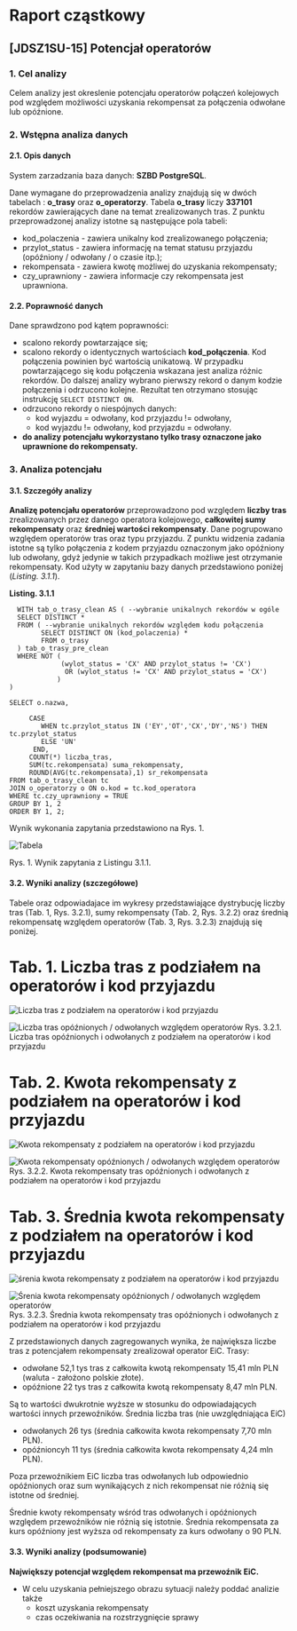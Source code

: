 # Raport cząstkowy
## [JDSZ1SU-15] Potencjał operatorów
### 1. Cel analizy
Celem analizy jest okreslenie potencjału operatorów połączeń kolejowych pod względem możliwości uzyskania rekompensat za połączenia odwołane lub opóźnione.
### 2. Wstępna analiza danych
#### 2.1. Opis danych
System zarzadzania baza danych: **SZBD PostgreSQL**.

Dane wymagane do przeprowadzenia analizy znajdują się w dwóch tabelach : 
**o_trasy** oraz **o_operatorzy**.  Tabela **o_trasy** liczy **337101** rekordów 
zawierających dane na temat zrealizowanych tras. Z punktu przeprowadzonej analizy 
istotne są następujące pola tabeli: 
 - kod_polaczenia - zawiera unikalny kod zrealizowanego połączenia;
 - przylot_status - zawiera informację na temat statusu przyjazdu 
 (opóźniony / odwołany / o czasie itp.);
 -  rekompensata - zawiera kwotę możliwej do uzyskania rekompensaty;
 - czy_uprawniony - zawiera informacje czy rekompensata jest uprawniona.
 

 
 #### 2.2. Poprawność danych
 Dane sprawdzono pod kątem poprawności:
  - scalono rekordy powtarzające się;
  - scalono rekordy o identycznych wartościach **kod_połączenia**. Kod połączenia powinien być
  wartością unikatową. W przypadku powtarzającego się kodu połączenia wskazana jest analiza
  różnic rekordów. Do dalszej analizy wybrano pierwszy rekord o danym kodzie połączenia i 
  odrzucono kolejne. Rezultat ten otrzymano stosując instrukcję `SELECT DISTINCT ON`.
  - odrzucono rekordy o niespójnych danych: 
      * kod wyjazdu = odwołany, kod przyjazdu != odwołany,
      * kod wyjazdu != odwołany, kod przyjazdu = odwołany.
  - **do analizy potencjału wykorzystano tylko trasy oznaczone jako uprawnione do rekompensaty.**
  
  ### 3. Analiza potencjału
  #### 3.1. Szczegóły analizy
  
  **Analizę potencjału operatorów** przeprowadzono pod względem **liczby tras** zrealizowanych przez danego operatora kolejowego,
  **całkowitej sumy rekompensaty** oraz **średniej wartości rekompensaty**. Dane pogrupowano względem
  operatorów tras oraz typu przyjazdu. Z punktu widzenia zadania istotne są tylko
  połączenia z kodem przyjazdu oznaczonym jako opóźniony lub odwołany, gdyż jedynie w takich
  przypadkach możliwe jest otrzymanie rekompensaty.  Kod użyty w zapytaniu bazy danych
  przedstawiono poniżej (*Listing. 3.1.1*).
  
  **Listing. 3.1.1**
  ```postgresplsql
    WITH tab_o_trasy_clean AS ( --wybranie unikalnych rekordów w ogóle
    SELECT DISTINCT *
    FROM ( --wybranie unikalnych rekordów względem kodu połączenia
          SELECT DISTINCT ON (kod_polaczenia) *
          FROM o_trasy
    ) tab_o_trasy_pre_clean
    WHERE NOT (
               (wylot_status = 'CX' AND przylot_status != 'CX')
                OR (wylot_status != 'CX' AND przylot_status = 'CX')
              )
)

SELECT o.nazwa,

       CASE
          WHEN tc.przylot_status IN ('EY','OT','CX','DY','NS') THEN  tc.przylot_status
          ELSE 'UN'
        END,
       COUNT(*) liczba_tras,
       SUM(tc.rekompensata) suma_rekompensaty,
       ROUND(AVG(tc.rekompensata),1) sr_rekompensata
FROM tab_o_trasy_clean tc
JOIN o_operatorzy o ON o.kod = tc.kod_operatora
WHERE tc.czy_uprawniony = TRUE
GROUP BY 1, 2
ORDER BY 1, 2;
``` 

Wynik wykonania zapytania przedstawiono na Rys. 1.

![Tabela]( jdsz1-sqluci/PROJEKT/WOJTEK/potencjalOperatorow.PNG )

Rys. 1. Wynik zapytania z Listingu 3.1.1.

#### 3.2. Wyniki analizy (szczegółowe)
Tabele oraz odpowiadajace im wykresy przedstawiające dystrybucję liczby tras (Tab. 1, Rys. 3.2.1),
sumy rekompensaty (Tab. 2, Rys. 3.2.2) oraz średnią rekompensatę względem operatorów (Tab. 3, Rys. 3.2.3) 
znajdują się poniżej.

# Tab. 1. Liczba tras z podziałem na operatorów i kod przyjazdu
![Liczba tras z podziałem na operatorów i kod przyjazdu]( jdsz1-sqluci/PROJEKT/WOJTEK/Tab1.PNG )

![Liczba tras opóźnionych / odwołanych względem operatorów]( jdsz1-sqluci/PROJEKT/WOJTEK/Rys1.PNG )
Rys. 3.2.1.  Liczba tras opóźnionych i odwołanych z podziałem na operatorów i kod przyjazdu

# Tab. 2. Kwota rekompensaty z podziałem na operatorów i kod przyjazdu
![Kwota rekompensaty z podziałem na operatorów i kod przyjazdu]( jdsz1-sqluci/PROJEKT/WOJTEK/Tab2.PNG )

![Kwota rekompensaty opóźnionych / odwołanych względem operatorów]( jdsz1-sqluci/PROJEKT/WOJTEK/Rys2.PNG )
Rys. 3.2.2.  Kwota rekompensaty tras opóźnionych i odwołanych z podziałem na operatorów i kod przyjazdu

# Tab. 3. Średnia kwota rekompensaty z podziałem na operatorów i kod przyjazdu
![śrenia kwota rekompensaty z podziałem na operatorów i kod przyjazdu]( jdsz1-sqluci/PROJEKT/WOJTEK/Tab3.PNG )

![Śrenia kwota rekompensaty opóźnionych / odwołanych względem operatorów]( jdsz1-sqluci/PROJEKT/WOJTEK/Rys3.PNG )
Rys. 3.2.3.  Średnia kwota rekompensaty tras opóźnionych i odwołanych z podziałem na operatorów i kod przyjazdu

Z przedstawionych danych zagregowanych wynika, że największa liczbe tras z potencjałem rekompensaty zrealizował 
operator EiC. Trasy:
 - odwołane  52,1 tys tras z całkowita kwotą rekompensaty 15,41 mln PLN (waluta - założono polskie złote). 
 - opóźnione 22 tys tras z całkowita kwotą rekompensaty 8,47 mln PLN.

Są to wartości dwukrotnie wyższe w stosunku do odpowiadających wartości innych przewoźników. Średnia liczba tras
(nie uwzględniająca EiC) 
 - odwołanych 26 tys (średnia całkowita kwota rekompensaty 7,70 mln PLN).
 - opóźnioncyh 11 tys (średnia całkowita kwota rekompensaty 4,24 mln PLN).
 
 Poza przewoźnikiem EiC liczba tras odwołanych lub odpowiednio opóźnionych oraz sum wynikających z nich rekompensat 
 nie różnią się istotne od średniej.
 
 Średnie kwoty rekompensaty wśród tras odwołanych i opóźnionych względem przewoźników nie różnią się istotnie.
 Średnia rekompensata za kurs opóźniony jest wyższa od rekompensaty za kurs odwołany o 90 PLN.
 
 #### 3.3. Wyniki analizy (podsumowanie)
 
 **Największy potencjał względem rekompensat ma przewoźnik EiC.**
 * W celu uzyskania pełniejszego obrazu sytuacji należy poddać analizie także
   - koszt uzyskania rekompensaty
   - czas oczekiwania na rozstrzygnięcie sprawy
 